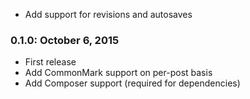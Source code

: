 - Add support for revisions and autosaves

### 0.1.0: October 6, 2015
- First release
- Add CommonMark support on per-post basis
- Add Composer support (required for dependencies)
